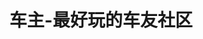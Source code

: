 ---
description: 滚动起来很流畅啊。内容上类似车主的朋友圈。近期各种社交 app 都有朋友圈的痕迹。
layout: post
results:
- primaryGenreName: Social Networking
  version: '1.0'
  formattedPrice: 免费
  genreIds:
  - '6005'
  artworkUrl60: http://is5.mzstatic.com/image/thumb/Purple20/v4/eb/bf/cc/ebbfcc12-f26e-f722-a314-1b54e0936576/source/60x60bb.jpg
  userRatingCountForCurrentVersion: 4
  minimumOsVersion: '7.0'
  appletvScreenshotUrls: &a []
  sellerName: Autohome
  supportedDevices:
  - iPhone4
  - iPad2Wifi
  - iPad23G
  - iPhone4S
  - iPadThirdGen
  - iPadThirdGen4G
  - iPhone5
  - iPodTouchFifthGen
  - iPadFourthGen
  - iPadFourthGen4G
  - iPadMini
  - iPadMini4G
  - iPhone5c
  - iPhone5s
  - iPhone6
  - iPhone6Plus
  - iPodTouchSixthGen
  genres:
  - 社交
  currentVersionReleaseDate: '2016-05-06T09:12:40Z'
  trackName: 车主-最好玩的车友社区
  isVppDeviceBasedLicensingEnabled: true
  description: '车主是有车一族共享用车生活、车友间交流用车问题的平台。

    【发动态】

    吐槽、见闻，一张图一段文字分享有趣新鲜事；

    问问题、解答，一人问众人答高效解决用车难题。

    【话题】

    北京、上海、成都...不仅可以找到同城、同品牌车友,

    自驾游、改装、豪车...更能找到感兴趣的话题。'
  price: 0
  trackId: 1089874565
  releaseDate: '2016-05-06T09:12:40Z'
  advisories:
  - 偶尔/轻微的现实暴力
  - 偶尔/轻微的模拟赌博
  - 赌博与竞赛
  screenshotUrls:
  - http://a1.mzstatic.com/us/r30/Purple30/v4/38/e7/fc/38e7fcda-5239-7e1e-9ea7-9664270597f4/screen1136x1136.jpeg
  - http://a3.mzstatic.com/us/r30/Purple20/v4/74/c5/84/74c5842e-9ffc-0ffd-367b-e6a687b25ef1/screen1136x1136.jpeg
  - http://a2.mzstatic.com/us/r30/Purple18/v4/02/4a/27/024a27d4-c71d-cf25-fd6b-17839aa5e787/screen1136x1136.jpeg
  - http://a3.mzstatic.com/us/r30/Purple18/v4/ee/c4/d6/eec4d64a-5e30-3ffc-50ee-533838a5d7ac/screen1136x1136.jpeg
  artistViewUrl: https://itunes.apple.com/cn/developer/autohome.com.cn/id385919496?uo=4
  primaryGenreId: 6005
  averageUserRatingForCurrentVersion: 5
  kind: software
  sellerUrl: http://chezhu.autohome.com.cn
  fileSizeBytes: '16003806'
  trackContentRating: 17+
  bundleId: com.autohome.chezhu
  trackCensoredName: 车主-最好玩的车友社区
  contentAdvisoryRating: 17+
  isGameCenterEnabled: false
  artistName: autohome.com.cn
  languageCodesISO2A:
  - EN
  - ZH
  features: *a
  wrapperType: software
  artworkUrl512: http://is5.mzstatic.com/image/thumb/Purple20/v4/eb/bf/cc/ebbfcc12-f26e-f722-a314-1b54e0936576/source/512x512bb.jpg
  artworkUrl100: http://is5.mzstatic.com/image/thumb/Purple20/v4/eb/bf/cc/ebbfcc12-f26e-f722-a314-1b54e0936576/source/100x100bb.jpg
  trackViewUrl: https://geo.itunes.apple.com/cn/app/che-zhu-zui-hao-wan-che-you/id1089874565?mt=8&uo=4
  artistId: 385919496
  currency: CNY
  ipadScreenshotUrls: *a
category: 社交
tags: tag1
resultCount: 1
title: 车主-最好玩的车友社区

---